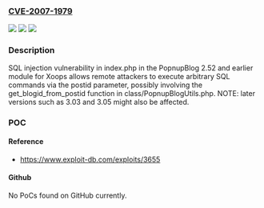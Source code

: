 ### [CVE-2007-1979](https://cve.mitre.org/cgi-bin/cvename.cgi?name=CVE-2007-1979)
![](https://img.shields.io/static/v1?label=Product&message=n%2Fa&color=blue)
![](https://img.shields.io/static/v1?label=Version&message=n%2Fa&color=blue)
![](https://img.shields.io/static/v1?label=Vulnerability&message=n%2Fa&color=brighgreen)

### Description

SQL injection vulnerability in index.php in the PopnupBlog 2.52 and earlier module for Xoops allows remote attackers to execute arbitrary SQL commands via the postid parameter, possibly involving the get_blogid_from_postid function in class/PopnupBlogUtils.php.  NOTE: later versions such as 3.03 and 3.05 might also be affected.

### POC

#### Reference
- https://www.exploit-db.com/exploits/3655

#### Github
No PoCs found on GitHub currently.

